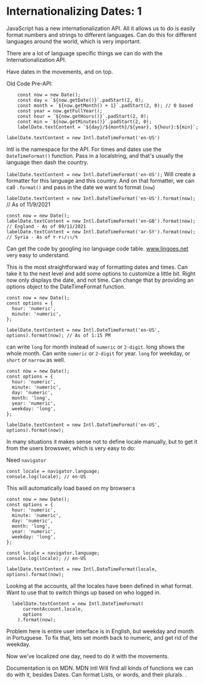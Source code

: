 # Internationalizing Dates: 1

JavaScript has a new internationalization API. All it allows us to do is easily format numbers and strings to different languages. Can do this for different languages around the world, which is very important.

There are a lot of language specific things we can do with the Internationalization API.

Have dates in the movements, and on top.

Old Code Pre-API:

```
    const now = new Date();
    const day = `${now.getDate()}`.padStart(2, 0);
    const month = `${now.getMonth() + 1}`.padStart(2, 0); // 0 based
    const year = now.getFullYear();
    const hour = `${now.getHours()}`.padStart(2, 0);
    const min = `${now.getMinutes()}`.padStart(2, 0);
    labelDate.textContent = `${day}/${month}/${year}, ${hour}:${min}`;
```

`labelDate.textContent = new Intl.DateTimeFormat('en-US')`

Intl is the namespace for the API. For times and dates use the `DateTimeFormat()` function. Pass in a localstring, and that's usually the language then dash the country.

`labelDate.textContent = new Intl.DateTimeFormat('en-US');` Will create a formatter for this language and this country. And on that formatter, we can call `.format()` and pass in the date we want to format (`now`)

`labelDate.textContent = new Intl.DateTimeFormat('en-US').format(now);` // As of 11/9/2021

```
const now = new Date();
labelDate.textContent = new Intl.DateTimeFormat('en-GB').format(now); // England - As of 09/11/2021
labelDate.textContent = new Intl.DateTimeFormat('ar-SY').format(now); // Syria - As of ٩‏/١١‏/٢٠٢١

```

Can get the code by googling iso language code table. www.lingoes.net very easy to understand.

This is the most straightforward way of formatting dates and times. Can take it to the next level and add some options to customize a little bit. Right now only displays the date, and not time. Can change that by providing an options object to the DateTimeFormat function.

```
const now = new Date();
const options = {
  hour: 'numeric',
  minute: 'numeric',
};

labelDate.textContent = new Intl.DateTimeFormat('en-US', options).format(now); // As of 1:15 PM
```

can write `long` for month instead of `numeric` or `2-digit`. long shows the whole month. Can write `numeric` or `2-digit` for year. `long` for weekday, or `short` or `narrow` as well.

```
const now = new Date();
const options = {
  hour: 'numeric',
  minute: 'numeric',
  day: 'numeric',
  month: 'long',
  year: 'numeric',
  weekday: 'long',
};

labelDate.textContent = new Intl.DateTimeFormat('en-US', options).format(now);
```

In many situations it makes sense not to define locale manually, but to get it from the users browswer, which is very easy to do:

Need `navigator`

```
const locale = navigator.language;
console.log(locale); // en-US
```

This will automatically load based on my browser:s

```
const now = new Date();
const options = {
  hour: 'numeric',
  minute: 'numeric',
  day: 'numeric',
  month: 'long',
  year: 'numeric',
  weekday: 'long',
};

const locale = navigator.language;
console.log(locale); // en-US

labelDate.textContent = new Intl.DateTimeFormat(locale, options).format(now);
```

Looking at the accounts, all the locales have been defined in what format. Want to use that to switch things up based on who logged in.

```
  labelDate.textContent = new Intl.DateTimeFormat(
      currentAccount.locale,
      options
    ).format(now);
```

Problem here is entire user interface is in English, but weekday and month in Portuguese. To fix that, lets set month back to numeric, and get rid of the weekday.

Now we've localized one day, need to do it with the movements.

Documentation is on MDN. MDN intl
Will find all kinds of functions we can do with it, besides Dates. Can format Lists, or words, and their plurals. .
